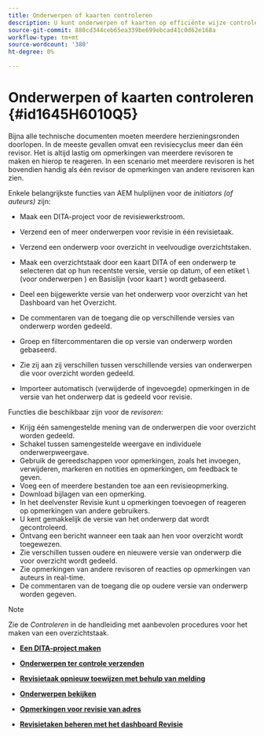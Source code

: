 ```yaml
---
title: Onderwerpen of kaarten controleren
description: U kunt onderwerpen of kaarten op efficiënte wijze controleren in AEM hulplijnen voor een vloeiende inhoudsevaluatie. De functies voor auteurs en revisoren in AEM hulplijnen kennen.
source-git-commit: 880cd344ceb65ea339be699ebcad41c0d62e168a
workflow-type: tm+mt
source-wordcount: '380'
ht-degree: 0%

---
```


# Onderwerpen of kaarten controleren {#id1645H6010Q5}

Bijna alle technische documenten moeten meerdere herzieningsronden doorlopen. In de meeste gevallen omvat een revisiecyclus meer dan één revisor. Het is altijd lastig om opmerkingen van meerdere revisoren te maken en hierop te reageren. In een scenario met meerdere revisoren is het bovendien handig als één revisor de opmerkingen van andere revisoren kan zien.

Enkele belangrijkste functies van AEM hulplijnen voor de *initiators \(of auteurs\)* zijn:

- Maak een DITA-project voor de revisiewerkstroom.
- Verzend een of meer onderwerpen voor revisie in één revisietaak.

- Verzend een onderwerp voor overzicht in veelvoudige overzichtstaken.

- Maak een overzichtstaak door een kaart DITA of een onderwerp te selecteren dat op hun recentste versie, versie op datum, of een etiket \ (voor onderwerpen \) en Basislijn \(voor kaart \) wordt gebaseerd.

- Deel een bijgewerkte versie van het onderwerp voor overzicht van het Dashboard van het Overzicht.

- De commentaren van de toegang die op verschillende versies van onderwerp worden gedeeld.

- Groep en filtercommentaren die op versie van onderwerp worden gebaseerd.

- Zie zij aan zij verschillen tussen verschillende versies van onderwerpen die voor overzicht worden gedeeld.

- Importeer automatisch \(verwijderde of ingevoegde\) opmerkingen in de versie van het onderwerp dat is gedeeld voor revisie.


Functies die beschikbaar zijn voor de *revisoren*:

- Krijg één samengestelde mening van de onderwerpen die voor overzicht worden gedeeld.
- Schakel tussen samengestelde weergave en individuele onderwerpweergave.
- Gebruik de gereedschappen voor opmerkingen, zoals het invoegen, verwijderen, markeren en notities en opmerkingen, om feedback te geven.
- Voeg een of meerdere bestanden toe aan een revisieopmerking.
- Download bijlagen van een opmerking.
- In het deelvenster Revisie kunt u opmerkingen toevoegen of reageren op opmerkingen van andere gebruikers.
- U kent gemakkelijk de versie van het onderwerp dat wordt gecontroleerd.
- Ontvang een bericht wanneer een taak aan hen voor overzicht wordt toegewezen.
- Zie verschillen tussen oudere en nieuwere versie van onderwerp die voor overzicht wordt gedeeld.
- Zie opmerkingen van andere revisoren of reacties op opmerkingen van auteurs in real-time.
- De commentaren van de toegang die op oudere versie van onderwerp worden gegeven.

>[!NOTE]
>
> Zie de *Controleren* in de handleiding met aanbevolen procedures voor het maken van een overzichtstaak.

- **[Een DITA-project maken](authoring-create-dita-project.md)**

- **[Onderwerpen ter controle verzenden](review-send-topics-for-review.md)**

- **[Revisietaak opnieuw toewijzen met behulp van melding](reassign-review-using-notification.md)**

- **[Onderwerpen bekijken](review-topics.md)**

- **[Opmerkingen voor revisie van adres](review-address-review-comments.md)**

- **[Revisietaken beheren met het dashboard Revisie](review-manage-tasks-review-dashboard.md)**
